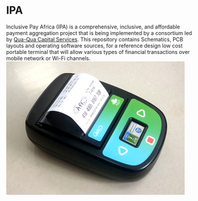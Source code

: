# IPA
Inclusive Pay Africa (IPA) is a comprehensive, inclusive, and affordable payment aggregation project that is being implemented by a consortium led by [Qua-Qua Capital Services](quaquacapitalservices.com). This repository contains Schematics, PCB layouts and operating software sources, for a reference design low cost portable terminal that will allow various types of financial transactions over mobile network or Wi-Fi channels.
![Alt text](wurii.jpg)
